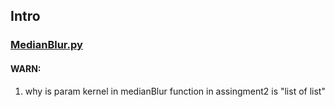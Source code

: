 
## Intro

### [MedianBlur.py](./MedianBlur.py)
#### WARN: 
1. why is param kernel in medianBlur function in assingment2 is "list of list"




